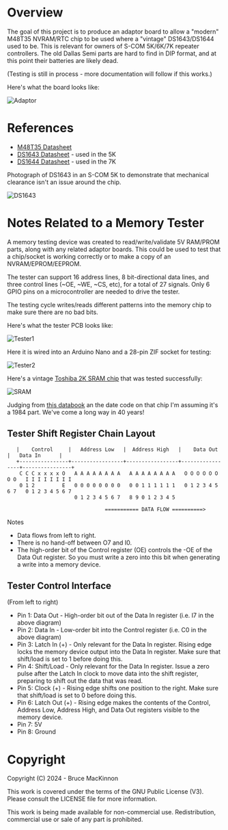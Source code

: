 Overview
========
The goal of this project is to produce an adaptor board to allow a "modern" M48T35 NVRAM/RTC chip to be 
used where a
"vintage" DS1643/DS1644 used to be.  This is relevant for owners of S-COM
5K/6K/7K repeater controllers.  The old Dallas Semi parts are
hard to find in DIP format, and at this point their batteries are likely 
dead.

(Testing is still in process - more documentation will follow if this works.)

Here's what the board looks like:

![Adaptor](docs/ada.jpeg)

References
==========

* [M48T35 Datasheet](https://www.st.com/content/ccc/resource/technical/document/datasheet/group1/b6/56/b6/36/4d/38/4d/18/CD00000551/files/CD00000551.pdf/jcr:content/translations/en.CD00000551.pdf)
* [DS1643 Datasheet](https://www.analog.com/media/en/technical-documentation/data-sheets/DS1643-DS1643P.pdf) - used in the 5K
* [DS1644 Datasheet](https://www.analog.com/media/cn/technical-documentation/data-sheets/2744.pdf) - used in the 7K

Photograph of DS1643 in an S-COM 5K to demonstrate that mechanical clearance isn't an issue around the chip.

![DS1643](docs/IMG_0771.jpg)

Notes Related to a Memory Tester
================================

A memory testing device was created to read/write/validate 5V RAM/PROM parts, along with any related adaptor boards. This could be used to test
that a chip/socket is working correctly or to make a copy of an NVRAM/EPROM/EEPROM. 

The tester can support 16 address lines, 8 bit-directional data lines, and three control lines (~OE, ~WE, ~CS, etc),
for a total of 27 signals.  Only 6 GPIO pins on a microcontroller are needed to drive the tester.

The testing cycle writes/reads different patterns into the 
memory chip to make sure there are no bad bits.

Here's what the tester PCB looks like:

![Tester1](docs/IMG_0842.jpeg)

Here it is wired into an Arduino Nano and a 28-pin ZIF socket
for testing:

![Tester2](docs/IMG_0838.jpeg)

Here's a vintage [Toshiba 2K SRAM chip](http://matthieu.benoit.free.fr/cross/data_sheets/TMM2016AP.pdf) that was tested successfully:

![SRAM](docs/IMG_0840.jpg)

Judging from [this databook](http://www.bitsavers.org/components/toshiba/_dataBook/1983_Toshiba_MOS_Memory.pdf) an the date code
on that chip I'm assuming it's a 1984 part.  We've come a long
way in 40 years!

Tester Shift Register Chain Layout
----------------------------------
       
       |    Control     |   Address Low   |  Address High   |    Data Out     |   Data In      |
       +----------------+-----------------+-----------------+-----------------+----------------+
        C C C x x x x O   A A A A A A A A   A A A A A A A A   O O O O O O O O   I I I I I I I I  
        0 1 2         E   0 0 0 0 0 0 0 0   0 0 1 1 1 1 1 1   0 1 2 3 4 5 6 7   0 1 2 3 4 5 6 7
                          0 1 2 3 4 5 6 7   8 9 0 1 2 3 4 5

                                    =========== DATA FLOW ==========>    

Notes
* Data flows from left to right.
* There is no hand-off between O7 and I0.
* The high-order bit of the Control register (OE) controls the -OE of the Data Out register. So
you must write a zero into this bit when generating a write into a memory device.

Tester Control Interface
------------------------

(From left to right)

* Pin 1: Data Out - High-order bit out of the Data In register (i.e. I7 in the above diagram)
* Pin 2: Data In - Low-order bit into the Control register (i.e. C0 in the above diagram)
* Pin 3: Latch In (+) - Only relevant for the Data In register.  Rising edge locks the memory device output 
into the Data In register.  Make sure that shift/load is set to 1 before doing this.
* Pin 4: Shift/Load - Only relevant for the Data In register.  Issue a zero pulse after the Latch In clock
to move data into the shift register, preparing to shift out the data that was read.
* Pin 5: Clock (+) - Rising edge shifts one position to the right.  Make sure that shift/load is set to 0 before
doing this.
* Pin 6: Latch Out (+) - Rising edge makes the contents of the Control, Address Low, Address High, and Data Out
registers visible to the memory device.  
* Pin 7: 5V
* Pin 8: Ground

Copyright
=========

Copyright (C) 2024 - Bruce MacKinnon

This work is covered under the terms of the GNU Public License (V3). Please consult the LICENSE file for more information.

This work is being made available for non-commercial use. Redistribution, commercial use or sale of any part is prohibited.
